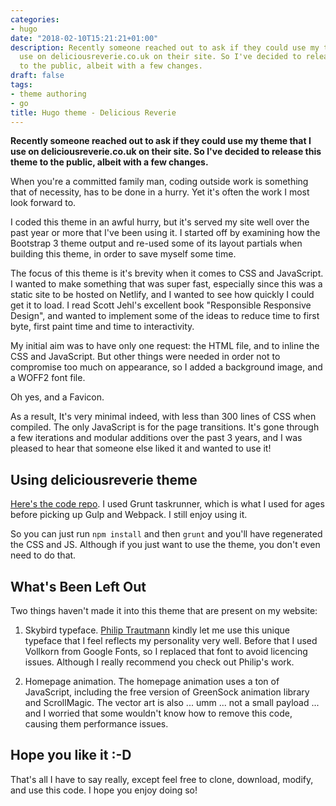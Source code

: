 ```yaml
---
categories:
- hugo
date: "2018-02-10T15:21:21+01:00"
description: Recently someone reached out to ask if they could use my theme that I
  use on deliciousreverie.co.uk on their site. So I've decided to release this theme
  to the public, albeit with a few changes.
draft: false
tags:
- theme authoring
- go
title: Hugo theme - Delicious Reverie
---
```


**Recently someone reached out to ask if they could use my theme that I use on deliciousreverie.co.uk on their site. So I've decided to release this theme to the public, albeit with a few changes.**

When you're a committed family man, coding outside work is something that of necessity, has to be done in a hurry. Yet it's often the work I most look forward to.

I coded this theme in an awful hurry, but it's served my site well over the past year or more that I've been using it. I started off by examining how the Bootstrap 3 theme output and re-used some of its layout partials when building this theme, in order to save myself some time.

The focus of this theme is it's brevity when it comes to CSS and JavaScript. I wanted to make something that was super fast, especially since this was a static site to be hosted on Netlify, and I wanted to see how quickly I could get it to load. I read Scott Jehl's excellent book "Responsible Responsive Design", and wanted to implement some of the ideas to reduce time to first byte, first paint time and time to interactivity.

My initial aim was to have only one request: the HTML file, and to inline the CSS and JavaScript. But other things were needed in order not to compromise too much on appearance, so I added a background image, and a WOFF2 font file.

Oh yes, and a Favicon.

As a result, It's very minimal indeed, with less than 300 lines of CSS when compiled. The only JavaScript is for the page transitions. It's gone through a few iterations and modular additions over the past 3 years, and I was pleased to hear that someone else liked it and wanted to use it!

## Using deliciousreverie theme

[Here's the code repo](https://github.com/endymion1818/gohugo-theme-deliciousreverie). I used Grunt taskrunner, which is what I used for ages before picking up Gulp and Webpack. I still enjoy using it.

So you can just run `npm install` and then `grunt` and you'll have regenerated the CSS and JS. Although if you just want to use the theme, you don't even need to do that.

## What's Been Left Out

Two things haven't made it into this theme that are present on my website:

1. Skybird typeface. [Philip Trautmann](http://phitradesign-fonts.com) kindly let me use this unique typeface that I feel reflects my personality very well. Before that I used Vollkorn from Google Fonts, so I replaced that font to avoid licencing issues. Although I really recommend you check out Philip's work.

2. Homepage animation. The homepage animation uses a ton of JavaScript, including the free version of GreenSock animation library and ScrollMagic. The vector art is also ... umm ... not a small payload ... and I worried that some wouldn't know how to remove this code, causing them performance issues.

## Hope you like it :-D

That's all I have to say really, except feel free to clone, download, modify, and use this code. I hope you enjoy doing so!
